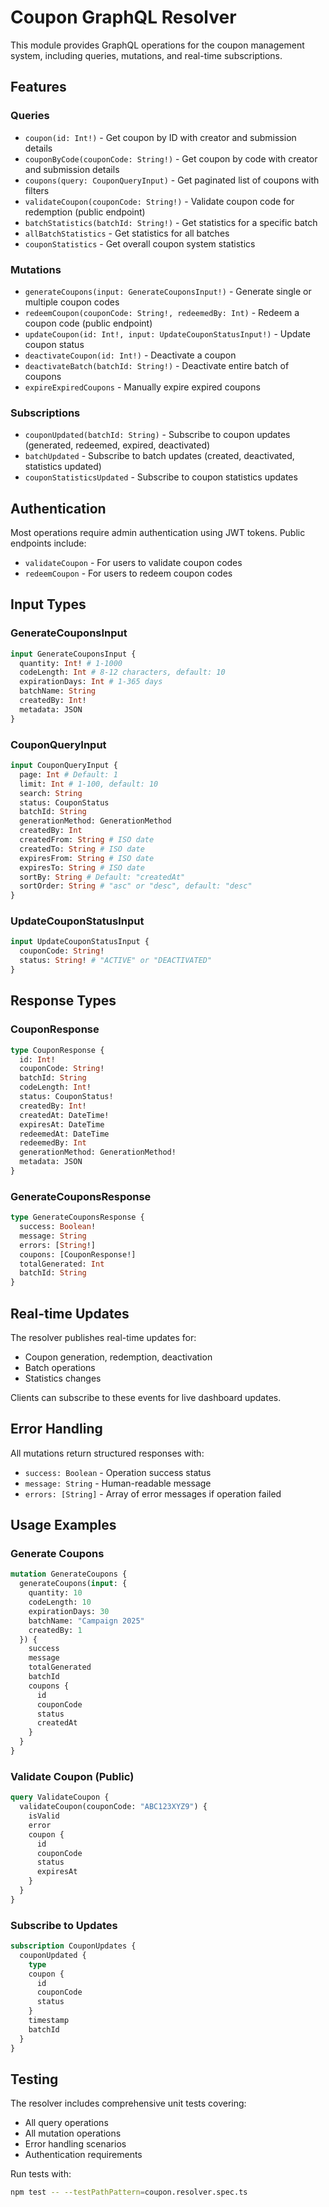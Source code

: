 # Coupon GraphQL Resolver

This module provides GraphQL operations for the coupon management system, including queries, mutations, and real-time subscriptions.

## Features

### Queries
- `coupon(id: Int!)` - Get coupon by ID with creator and submission details
- `couponByCode(couponCode: String!)` - Get coupon by code with creator and submission details
- `coupons(query: CouponQueryInput)` - Get paginated list of coupons with filters
- `validateCoupon(couponCode: String!)` - Validate coupon code for redemption (public endpoint)
- `batchStatistics(batchId: String!)` - Get statistics for a specific batch
- `allBatchStatistics` - Get statistics for all batches
- `couponStatistics` - Get overall coupon system statistics

### Mutations
- `generateCoupons(input: GenerateCouponsInput!)` - Generate single or multiple coupon codes
- `redeemCoupon(couponCode: String!, redeemedBy: Int)` - Redeem a coupon code (public endpoint)
- `updateCoupon(id: Int!, input: UpdateCouponStatusInput!)` - Update coupon status
- `deactivateCoupon(id: Int!)` - Deactivate a coupon
- `deactivateBatch(batchId: String!)` - Deactivate entire batch of coupons
- `expireExpiredCoupons` - Manually expire expired coupons

### Subscriptions
- `couponUpdated(batchId: String)` - Subscribe to coupon updates (generated, redeemed, expired, deactivated)
- `batchUpdated` - Subscribe to batch updates (created, deactivated, statistics updated)
- `couponStatisticsUpdated` - Subscribe to coupon statistics updates

## Authentication

Most operations require admin authentication using JWT tokens. Public endpoints include:
- `validateCoupon` - For users to validate coupon codes
- `redeemCoupon` - For users to redeem coupon codes

## Input Types

### GenerateCouponsInput
```graphql
input GenerateCouponsInput {
  quantity: Int! # 1-1000
  codeLength: Int # 8-12 characters, default: 10
  expirationDays: Int # 1-365 days
  batchName: String
  createdBy: Int!
  metadata: JSON
}
```

### CouponQueryInput
```graphql
input CouponQueryInput {
  page: Int # Default: 1
  limit: Int # 1-100, default: 10
  search: String
  status: CouponStatus
  batchId: String
  generationMethod: GenerationMethod
  createdBy: Int
  createdFrom: String # ISO date
  createdTo: String # ISO date
  expiresFrom: String # ISO date
  expiresTo: String # ISO date
  sortBy: String # Default: "createdAt"
  sortOrder: String # "asc" or "desc", default: "desc"
}
```

### UpdateCouponStatusInput
```graphql
input UpdateCouponStatusInput {
  couponCode: String!
  status: String! # "ACTIVE" or "DEACTIVATED"
}
```

## Response Types

### CouponResponse
```graphql
type CouponResponse {
  id: Int!
  couponCode: String!
  batchId: String
  codeLength: Int!
  status: CouponStatus!
  createdBy: Int!
  createdAt: DateTime!
  expiresAt: DateTime
  redeemedAt: DateTime
  redeemedBy: Int
  generationMethod: GenerationMethod!
  metadata: JSON
}
```

### GenerateCouponsResponse
```graphql
type GenerateCouponsResponse {
  success: Boolean!
  message: String
  errors: [String!]
  coupons: [CouponResponse!]
  totalGenerated: Int
  batchId: String
}
```

## Real-time Updates

The resolver publishes real-time updates for:
- Coupon generation, redemption, deactivation
- Batch operations
- Statistics changes

Clients can subscribe to these events for live dashboard updates.

## Error Handling

All mutations return structured responses with:
- `success: Boolean` - Operation success status
- `message: String` - Human-readable message
- `errors: [String]` - Array of error messages if operation failed

## Usage Examples

### Generate Coupons
```graphql
mutation GenerateCoupons {
  generateCoupons(input: {
    quantity: 10
    codeLength: 10
    expirationDays: 30
    batchName: "Campaign 2025"
    createdBy: 1
  }) {
    success
    message
    totalGenerated
    batchId
    coupons {
      id
      couponCode
      status
      createdAt
    }
  }
}
```

### Validate Coupon (Public)
```graphql
query ValidateCoupon {
  validateCoupon(couponCode: "ABC123XYZ9") {
    isValid
    error
    coupon {
      id
      couponCode
      status
      expiresAt
    }
  }
}
```

### Subscribe to Updates
```graphql
subscription CouponUpdates {
  couponUpdated {
    type
    coupon {
      id
      couponCode
      status
    }
    timestamp
    batchId
  }
}
```

## Testing

The resolver includes comprehensive unit tests covering:
- All query operations
- All mutation operations
- Error handling scenarios
- Authentication requirements

Run tests with:
```bash
npm test -- --testPathPattern=coupon.resolver.spec.ts
```
